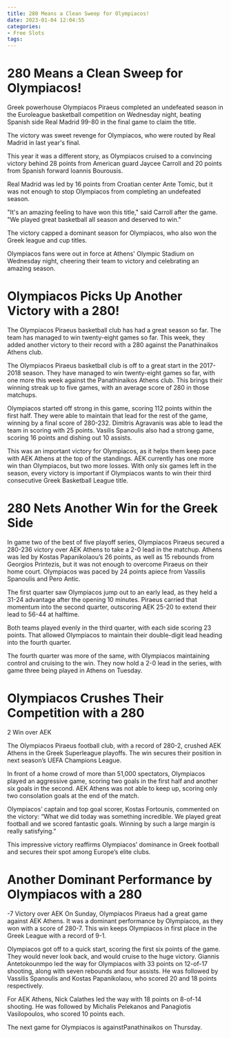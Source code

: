 ```yaml
---
title: 280 Means a Clean Sweep for Olympiacos!
date: 2023-01-04 12:04:55
categories:
- Free Slots
tags:
---
```



#  280 Means a Clean Sweep for Olympiacos!

Greek powerhouse Olympiacos Piraeus completed an undefeated season in the Euroleague basketball competition on Wednesday night, beating Spanish side Real Madrid 99-80 in the final game to claim the title.

The victory was sweet revenge for Olympiacos, who were routed by Real Madrid in last year's final.

This year it was a different story, as Olympiacos cruised to a convincing victory behind 28 points from American guard Jaycee Carroll and 20 points from Spanish forward Ioannis Bourousis.

Real Madrid was led by 16 points from Croatian center Ante Tomic, but it was not enough to stop Olympiacos from completing an undefeated season.

"It's an amazing feeling to have won this title," said Carroll after the game. "We played great basketball all season and deserved to win."

The victory capped a dominant season for Olympiacos, who also won the Greek league and cup titles.

Olympiacos fans were out in force at Athens' Olympic Stadium on Wednesday night, cheering their team to victory and celebrating an amazing season.

#  Olympiacos Picks Up Another Victory with a 280!

The Olympiacos Piraeus basketball club has had a great season so far. The team has managed to win twenty-eight games so far. This week, they added another victory to their record with a 280 against the Panathinaikos Athens club.

The Olympiacos Piraeus basketball club is off to a great start in the 2017-2018 season. They have managed to win twenty-eight games so far, with one more this week against the Panathinaikos Athens club. This brings their winning streak up to five games, with an average score of 280 in those matchups.

Olympiacos started off strong in this game, scoring 112 points within the first half. They were able to maintain that lead for the rest of the game, winning by a final score of 280-232. Dimitris Agravanis was able to lead the team in scoring with 25 points. Vasilis Spanoulis also had a strong game, scoring 16 points and dishing out 10 assists.

This was an important victory for Olympiacos, as it helps them keep pace with AEK Athens at the top of the standings. AEK currently has one more win than Olympiacos, but two more losses. With only six games left in the season, every victory is important if Olympiacos wants to win their third consecutive Greek Basketball League title.

#  280 Nets Another Win for the Greek Side

In game two of the best of five playoff series, Olympiacos Piraeus secured a 280-236 victory over AEK Athens to take a 2-0 lead in the matchup. Athens was led by Kostas Papanikolaou’s 26 points, as well as 15 rebounds from Georgios Printezis, but it was not enough to overcome Piraeus on their home court. Olympiacos was paced by 24 points apiece from Vassilis Spanoulis and Pero Antic.

The first quarter saw Olympiacos jump out to an early lead, as they held a 31-24 advantage after the opening 10 minutes. Piraeus carried that momentum into the second quarter, outscoring AEK 25-20 to extend their lead to 56-44 at halftime.

Both teams played evenly in the third quarter, with each side scoring 23 points. That allowed Olympiacos to maintain their double-digit lead heading into the fourth quarter.

The fourth quarter was more of the same, with Olympiacos maintaining control and cruising to the win. They now hold a 2-0 lead in the series, with game three being played in Athens on Tuesday.

#  Olympiacos Crushes Their Competition with a 280
2 Win over AEK

The Olympiacos Piraeus football club, with a record of 280-2, crushed AEK Athens in the Greek Superleague playoffs. The win secures their position in next season’s UEFA Champions League.

In front of a home crowd of more than 51,000 spectators, Olympiacos played an aggressive game, scoring two goals in the first half and another six goals in the second. AEK Athens was not able to keep up, scoring only two consolation goals at the end of the match.

Olympiacos’ captain and top goal scorer, Kostas Fortounis, commented on the victory: “What we did today was something incredible. We played great football and we scored fantastic goals. Winning by such a large margin is really satisfying.”

This impressive victory reaffirms Olympiacos’ dominance in Greek football and secures their spot among Europe’s elite clubs.

#  Another Dominant Performance by Olympiacos with a 280
-7 Victory over AEK
On Sunday, Olympiacos Piraeus had a great game against AEK Athens. It was a dominant performance by Olympiacos, as they won with a score of 280-7. This win keeps Olympiacos in first place in the Greek League with a record of 9-1.

Olympiacos got off to a quick start, scoring the first six points of the game. They would never look back, and would cruise to the huge victory. Giannis Antetokounmpo led the way for Olympiacos with 33 points on 12-of-17 shooting, along with seven rebounds and four assists. He was followed by Vassilis Spanoulis and Kostas Papanikolaou, who scored 20 and 18 points respectively.

For AEK Athens, Nick Calathes led the way with 18 points on 8-of-14 shooting. He was followed by Michalis Pelekanos and Panagiotis Vasilopoulos, who scored 10 points each.

The next game for Olympiacos is againstPanathinaikos on Thursday.